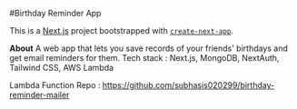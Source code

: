 #Birthday Reminder App

This is a [Next.js](https://nextjs.org/) project bootstrapped with [`create-next-app`](https://github.com/vercel/next.js/tree/canary/packages/create-next-app).

**About**
A web app that lets you save records of your friends' birthdays and get email reminders for them.
Tech stack : Next.js, MongoDB, NextAuth, Tailwind CSS, AWS Lambda

Lambda Function Repo : https://github.com/subhasis020299/birthday-reminder-mailer

